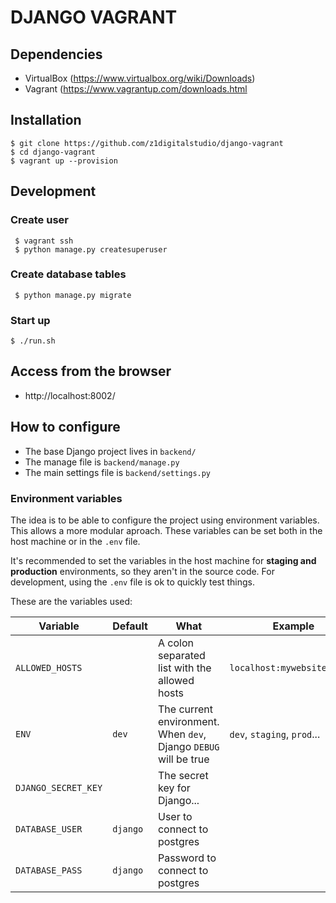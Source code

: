# DJANGO VAGRANT

## Dependencies

 * VirtualBox  (https://www.virtualbox.org/wiki/Downloads)
 * Vagrant (https://www.vagrantup.com/downloads.html
 
 ## Installation

    $ git clone https://github.com/z1digitalstudio/django-vagrant
    $ cd django-vagrant
    $ vagrant up --provision
 
 ## Development
 ### Create user
     $ vagrant ssh
     $ python manage.py createsuperuser
 ### Create database tables
     $ python manage.py migrate
 ### Start up 
    $ ./run.sh

## Access from the browser

 * http://localhost:8002/


## How to configure

- The base Django project lives in `backend/`
- The manage file is `backend/manage.py`
- The main settings file is `backend/settings.py`

### Environment variables

The idea is to be able to configure the project using environment variables.
This allows a more modular aproach. These variables can be set both in the host
machine or in the `.env` file.

It's recommended to set the variables in the host machine for **staging and
production** environments, so they aren't in the source code. For development,
using the `.env` file is ok to quickly test things.

These are the variables used:

| Variable | Default | What | Example |
| -------- | ------- | ---- | ------- |
| `ALLOWED_HOSTS` | | A colon separated list with the allowed hosts | `localhost:mywebsite.local` |
| `ENV` | `dev` | The current environment. When `dev`, Django `DEBUG` will be true | `dev`, `staging`, `prod`... |
| `DJANGO_SECRET_KEY` | | The secret key for Django... | |
| `DATABASE_USER` | `django` | User to connect to postgres | |
| `DATABASE_PASS` | `django` | Password to connect to postgres | |
